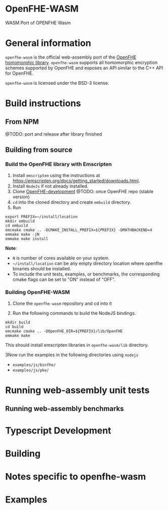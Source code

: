 # OpenFHE-WASM
WASM Port of OPENFHE Wasm

# General information

`openfhe-wasm` is the official web-assembly port of
the [OpenFHE homomorphic library](https://www.openfhe.org/). `openfhe-wasm` supports all homomorphic encryption
schemes supported by OpenFHE and exposes an API similar to the C++ API for OpenFHE.

`openfhe-wasm` is licensed under the BSD-3 license.

# Build instructions

## From NPM

@TODO: port and release after library finished

## Building from source

### Build the OpenFHE library with Emscripten

1. Install `emscripten` using the instructions at https://emscripten.org/docs/getting_started/downloads.html.
2. Install `NodeJs` if not already installed.
3. Clone [OpenFHE-development](https://github.com/openfheorg/openfhe-development) @TODO: once OpenFHE repo (stable version)
4. `cd` into the cloned directory and create `embuild` directory.
5. Run

```
export PREFIX=~/install/location
mkdir embuild
cd embuild
emcmake cmake .. -DCMAKE_INSTALL_PREFIX=${PREFIX} -DMATHBACKEND=4
emmake make -jN
emmake make install
```

**Note**: 
- `N` is number of cores available on your system.
- `~/install/location` can be any empty directory location where openfhe binaries should be installed. 
- To include the unit tests, examples, or benchmarks, the corresponding cmake flags can be set to "ON" instead of "OFF".

### Building OpenFHE-WASM

1. Clone the `openfhe-wasm` repository and cd into it

2. Run the following commands to build the NodeJS bindings.

```
mkdir build
cd build
emcmake cmake .. -DOpenFHE_DIR=${PREFIX}/lib/OpenFHE
emmake make
```

This should install emscripten libraries in `openfhe-wasm/lib` directory.

3Now run the examples in the following directories using `nodejs`

* `examples/js/binfhe/`
* `examples/js/pke/`

# Running web-assembly unit tests

## Running web-assembly benchmarks

# Typescript Development

# Building

# Notes specific to openfhe-wasm

# Examples